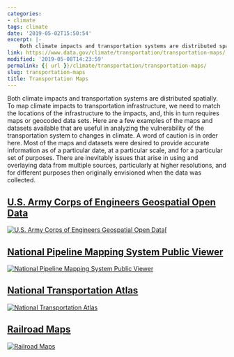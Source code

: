 ```yaml
---
categories:
- climate
tags: climate
date: '2019-05-02T15:50:54'
excerpt: |-
    Both climate impacts and transportation systems are distributed spatially. To map climate impacts to transportation infrastructure, we need to match the locations of the infrastructure to the impacts, and, this in turn requires maps or geocoded data sets…
link: https://www.data.gov/climate/transportation/transportation-maps/
modified: '2019-05-08T14:23:59'
permalink: {{ url }}/climate/transportation/transportation-maps/
slug: transportation-maps
title: Transportation Maps
---
```


Both climate impacts and transportation systems are distributed spatially. To map climate impacts to transportation infrastructure, we need to match the locations of the infrastructure to the impacts, and, this in turn requires maps or geocoded data sets. Here are a few examples of the maps and datasets available that are useful in analyzing the vulnerability of the transportation system to changes in climate.
A word of caution is in order here. Most of the maps and datasets were desired to provide accurate information as of a particular date, at a particular scale, and for a particular set of purposes. There are inevitably issues that arise in using and overlaying data from multiple sources, particularly at higher resolutions, and for different purposes then originally envisioned when the data was collected.

## [U.S. Army Corps of Engineers Geospatial Open Data](https://geospatial-usace.opendata.arcgis.com "National Transportation Atlas")
[![U.S. Army Corps of Engineers Geospatial Open Data](https://s3-us-gov-west-1.amazonaws.com/cg-0817d6e3-93c4-4de8-8b32-da6919464e61/army_corp_map-e1433196883832.png "U.S. Army Corps of Engineers Geospatial Open Data")](https://geospatial-usace.opendata.arcgis.com "U.S. Army Corps of Engineers Geospatial Open Data")[

## [National Pipeline Mapping System Public Viewer](https://www.npms.phmsa.dot.gov/PublicViewer/)
[![National Pipeline Mapping System Public Viewer](https://s3-us-gov-west-1.amazonaws.com/cg-0817d6e3-93c4-4de8-8b32-da6919464e61/pipeline_map-e1433196957637.png "National Pipeline Mapping System Public Viewer")](https://www.npms.phmsa.dot.gov/PublicViewer/ "National Pipeline Mapping System Public Viewer")

## [National Transportation Atlas](https://maps.bts.dot.gov/arcgis/apps/webappviewer/index.html?id=ccb22d7a967e4618941b512322b389a5)
[![National Transportation Atlas](https://s3-us-gov-west-1.amazonaws.com/cg-0817d6e3-93c4-4de8-8b32-da6919464e61/nta_map-e1433196938701.png "National Transportation Atlas")](https://maps.bts.dot.gov/arcgis/apps/webappviewer/index.html?id=ccb22d7a967e4618941b512322b389a5 "National Transportation Atlas")

## [Railroad Maps](https://fragis.fra.dot.gov/GISFRASafety/)
[![Railroad Maps](https://s3-us-gov-west-1.amazonaws.com/cg-0817d6e3-93c4-4de8-8b32-da6919464e61/railroad_map-e1433196981693.png "Railroad Maps")](https://fragis.fra.dot.gov/GISFRASafety/ "Railroad Maps")

